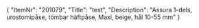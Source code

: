 {
  "ItemNr": "201079",
  "Title": "test",
  "Description": "Assura 1-dels, urostomipåse, tömbar häftpåse, Maxi, beige, hål 10-55 mm"
}